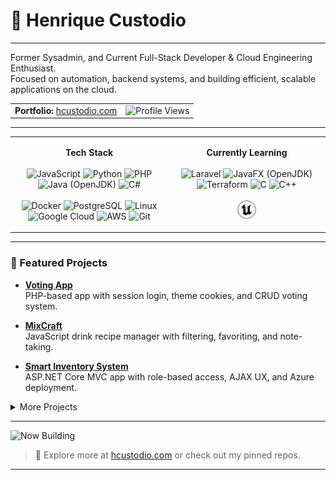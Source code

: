 # 👋 Henrique Custodio

---

Former Sysadmin, and Current Full-Stack Developer & Cloud Engineering Enthusiast.   
Focused on automation, backend systems, and building efficient, scalable applications on the cloud. 

<table width="100%">
  <tr>
    <td><strong>Portfolio:</strong> <a href="https://hcustodio.com">hcustodio.com</a></td>
    <td align="right"><img src="https://komarev.com/ghpvc/?username=hcustod&color=blue&style=flat-square" alt="Profile Views"/></td>
  </tr>
</table>

---

<table width="100%">
  <tr>
    <td valign="top" width="50%" align="center">

<b>Tech Stack</b><br><br>
<img src="https://cdn.simpleicons.org/javascript/F7DF1E" height="30" title="JavaScript" />
<img src="https://cdn.simpleicons.org/python/3776AB" height="30" title="Python" />
<img src="https://cdn.simpleicons.org/php/777BB4" height="30" title="PHP" />
<img src="https://cdn.simpleicons.org/openjdk/007396" height="30" title="Java (OpenJDK)" />
<img src="https://cdn.simpleicons.org/dotnet/512BD4" height="30" title="C#" />
<br><br>
<img src="https://cdn.simpleicons.org/docker/2496ED" height="30" title="Docker" />
<img src="https://cdn.simpleicons.org/postgresql/4169E1" height="30" title="PostgreSQL" />
<img src="https://cdn.simpleicons.org/linux/000000" height="30" title="Linux" />
<img src="https://cdn.simpleicons.org/googlecloud/4285F4" height="30" title="Google Cloud" />
<img src="https://upload.wikimedia.org/wikipedia/commons/9/93/Amazon_Web_Services_Logo.svg" height="30" title="AWS" />
<img src="https://cdn.simpleicons.org/git/F05032" height="30" title="Git" />

</td>
<td valign="top" width="50%" align="center">

<b>Currently Learning</b><br><br>
<img src="https://cdn.simpleicons.org/laravel/FF2D20" height="30" title="Laravel" />
<img src="https://cdn.simpleicons.org/openjdk/007396" height="30" title="JavaFX (OpenJDK)" />
<img src="https://cdn.simpleicons.org/terraform/623CE4" height="30" title="Terraform" />
<img src="https://cdn.simpleicons.org/c/00599C" height="30" title="C" />
<img src="https://cdn.simpleicons.org/cplusplus/00599C" height="30" title="C++" />
<br><br>
<img src="https://raw.githubusercontent.com/devicons/devicon/master/icons/unrealengine/unrealengine-original.svg" height="30" title="Unreal Engine" />

</td>
  </tr>
</table>

---

### 📂 Featured Projects

- [**Voting App**](https://github.com/hcustod/voting-app)  
  PHP-based app with session login, theme cookies, and CRUD voting system.

- [**MixCraft**](https://github.com/hcustod/mixcraft)  
  JavaScript drink recipe manager with filtering, favoriting, and note-taking.

- [**Smart Inventory System**](https://github.com/hcustod/inventory-management)  
  ASP.NET Core MVC app with role-based access, AJAX UX, and Azure deployment.

<details>
  <summary>More Projects</summary>

- 🎮 [**Gomoku Game**](https://github.com/hcustod/gomoku-game) — Java, Minimax AI  
- 🧙 [**ASCII Roguelike**](https://github.com/hcustod/ascii-rogue) — Terminal adventure in Python  
- ✈️ [**Flight Reservation System**](https://github.com/hcustod/FlightReservationSystem) — C# console app with file I/O

</details>

---

![Now Building](https://img.shields.io/badge/Now_Building-MixCraft-orange?style=flat-square&logo=codewars)

> 🔗 Explore more at [hcustodio.com](https://hcustodio.com) or check out my pinned repos.

---
